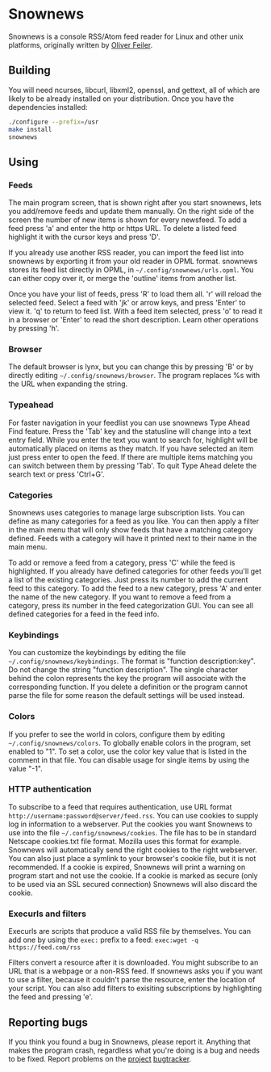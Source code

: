 # Snownews

Snownews is a console RSS/Atom feed reader for Linux and other unix
platforms, originally written by [Oliver Feiler](https://github.com/kouya).

## Building

You will need ncurses, libcurl, libxml2, openssl, and gettext, all of which
are likely to be already installed on your distribution. Once you have the
dependencies installed:

```sh
./configure --prefix=/usr
make install
snownews
```

## Using

### Feeds

The main program screen, that is shown right after you start snownews,
lets you add/remove feeds and update them manually. On the right side of
the screen the number of new items is shown for every newsfeed. To add
a feed press 'a' and enter the http or https URL. To delete a listed
feed highlight it with the cursor keys and press 'D'.

If you already use another RSS reader, you can import the feed list into
snownews by exporting it from your old reader in OPML format. snownews
stores its feed list directly in OPML, in `~/.config/snownews/urls.opml`.
You can either copy over it, or merge the 'outline' items from another
list.

Once you have your list of feeds, press 'R' to load them all. 'r' will
reload the selected feed. Select a feed with 'jk' or arrow keys, and press
'Enter' to view it. 'q' to return to feed list. With a feed item selected,
press 'o' to read it in a browser or 'Enter' to read the short description.
Learn other operations by pressing 'h'.

### Browser

The default browser is lynx, but you can change this by pressing 'B' or
by directly editing `~/.config/snownews/browser`. The program replaces
%s with the URL when expanding the string.

### Typeahead

For faster navigation in your feedlist you can use snownews Type Ahead
Find feature. Press the 'Tab' key and the statusline will change into
a text entry field. While you enter the text you want to search for,
highlight will be automatically placed on items as they match. If you
have selected an item just press enter to open the feed. If there are
multiple items matching you can switch between them by pressing 'Tab'. To
quit Type Ahead delete the search text or press 'Ctrl+G'.

### Categories

Snownews uses categories to manage large subscription lists. You can
define as many categories for a feed as you like. You can then apply a
filter in the main menu that will only show feeds that have a matching
category defined. Feeds with a category will have it printed next to
their name in the main menu.

To add or remove a feed from a category, press 'C' while the feed is
highlighted. If you already have defined categories for other feeds you'll
get a list of the existing categories. Just press its number to add the
current feed to this category. To add the feed to a new category, press
'A' and enter the name of the new category. If you want to remove a feed
from a category, press its number in the feed categorization GUI.
You can see all defined categories for a feed in the feed info.

### Keybindings

You can customize the keybindings by editing the file
`~/.config/snownews/keybindings`. The format is "function description:key".
Do not change the string "function description". The single character
behind the colon represents the key the program will associate with the
corresponding function. If you delete a definition or the program cannot
parse the file for some reason the default settings will be used instead.

### Colors

If you prefer to see the world in colors, configure them by editing
`~/.config/snownews/colors`. To globally enable colors in the program,
set enabled to "1". To set a color, use the color key value that is
listed in the comment in that file. You can disable usage for single
items by using the value "-1".

### HTTP authentication

To subscribe to a feed that requires authentication, use URL format
`http://username:password@server/feed.rss`. You can use cookies to supply
log in information to a webserver. Put the cookies you want Snownews to
use into the file `~/.config/snownews/cookies`. The file has to be in
standard Netscape cookies.txt file format. Mozilla uses this format for
example. Snownews will automatically send the right cookies to the right
webserver. You can also just place a symlink to your browser's cookie
file, but it is not recommended. If a cookie is expired, Snownews will
print a warning on program start and not use the cookie. If a cookie
is marked as secure (only to be used via an SSL secured connection)
Snownews will also discard the cookie.

### Execurls and filters

Execurls are scripts that produce a valid RSS file by themselves. You can add
one by using the `exec:` prefix to a feed: `exec:wget -q https://feed.com/rss`

Filters convert a resource after it is downloaded. You might subscribe to an
URL that is a webpage or a non-RSS feed. If snownews asks you if you want
to use a filter, because it couldn't parse the resource, enter the location
of your script. You can also add filters to exisiting subscriptions by
highlighting the feed and pressing 'e'.

## Reporting bugs

If you think you found a bug in Snownews, please report it. Anything that
makes the program crash, regardless what you're doing is a bug and needs
to be fixed. Report problems on the
[project](https://github.com/msharov/snownews)
[bugtracker](https://github.com/msharov/snownews/issues).
